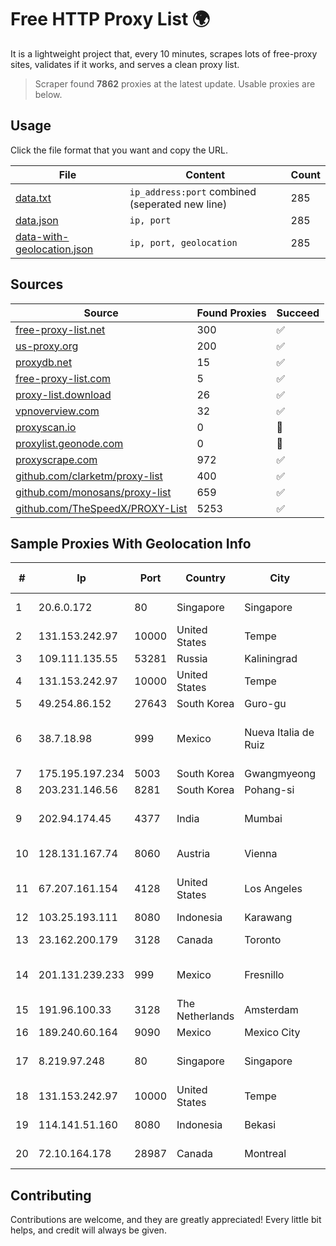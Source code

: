 
# Free HTTP Proxy List 🌍

It is a lightweight project that, every 10 minutes, scrapes lots of free-proxy sites, validates if it works, and serves a clean proxy list.


> Scraper found **7862** proxies at the latest update. Usable proxies are below.

## Usage

Click the file format that you want and copy the URL.


|File|Content|Count|
|----|-------|-----|
|[data.txt](https://raw.githubusercontent.com/themiralay/Proxy-List-World/master/data.txt)|`ip_address:port` combined (seperated new line)|285|
|[data.json](https://raw.githubusercontent.com/themiralay/Proxy-List-World/master/data.json)|`ip, port`|285|
|[data-with-geolocation.json](https://raw.githubusercontent.com/themiralay/Proxy-List-World/master/data-with-geolocation.json)|`ip, port, geolocation`|285|

## Sources

|Source|Found Proxies|Succeed|
|------|-------------|-------|
|[free-proxy-list.net](https://free-proxy-list.net)|300|✅|
|[us-proxy.org](https://www.us-proxy.org)|200|✅|
|[proxydb.net](http://proxydb.net)|15|✅|
|[free-proxy-list.com](https://free-proxy-list.com/?page=&port=&type%5B%5D=http&type%5B%5D=https&up_time=0&search=Search)|5|✅|
|[proxy-list.download](https://www.proxy-list.download/HTTP)|26|✅|
|[vpnoverview.com](https://vpnoverview.com/privacy/anonymous-browsing/free-proxy-servers)|32|✅|
|[proxyscan.io](https://www.proxyscan.io)|0|🚫|
|[proxylist.geonode.com](https://proxylist.geonode.com/api/proxy-list?limit=300&page=1&sort_by=lastChecked&sort_type=desc&protocols=http,https)|0|🚫|
|[proxyscrape.com](https://api.proxyscrape.com/v2/?request=displayproxies&protocol=http&timeout=10000&country=all&ssl=all&anonymity=all)|972|✅|
|[github.com/clarketm/proxy-list](https://raw.githubusercontent.com/clarketm/proxy-list/master/proxy-list-raw.txt)|400|✅|
|[github.com/monosans/proxy-list](https://raw.githubusercontent.com/monosans/proxy-list/main/proxies/http.txt)|659|✅|
|[github.com/TheSpeedX/PROXY-List](https://raw.githubusercontent.com/TheSpeedX/PROXY-List/master/http.txt)|5253|✅|


## Sample Proxies With Geolocation Info

|#|Ip|Port|Country|City|Internet Service Provider|
|-|--|----|-------|----|-------------------------|
|1|20.6.0.172|80|Singapore|Singapore|Microsoft Corporation|
|2|131.153.242.97|10000|United States|Tempe|Secured Servers LLC|
|3|109.111.135.55|53281|Russia|Kaliningrad|TIS Dialog LLC|
|4|131.153.242.97|10000|United States|Tempe|Secured Servers LLC|
|5|49.254.86.152|27643|South Korea|Guro-gu|Korea Telecom|
|6|38.7.18.98|999|Mexico|Nueva Italia de Ruiz|Internet Telefonia Y TV De Michoacan SA De CV|
|7|175.195.197.234|5003|South Korea|Gwangmyeong|Korea Telecom|
|8|203.231.146.56|8281|South Korea|Pohang-si|Sejong Telecom|
|9|202.94.174.45|4377|India|Mumbai|HostRoyale Technologies Pvt Ltd|
|10|128.131.167.74|8060|Austria|Vienna|Technische Universitat Wien|
|11|67.207.161.154|4128|United States|Los Angeles|Colocation America Corporation|
|12|103.25.193.111|8080|Indonesia|Karawang|UNINA|
|13|23.162.200.179|3128|Canada|Toronto|GLOBALTELEHOST Corp.|
|14|201.131.239.233|999|Mexico|Fresnillo|Telecable del Mineral, S. A. de C.V.|
|15|191.96.100.33|3128|The Netherlands|Amsterdam|NovoServe B.V.|
|16|189.240.60.164|9090|Mexico|Mexico City|Uninet S.A. de C.V.|
|17|8.219.97.248|80|Singapore|Singapore|Alibaba (US) Technology Co., Ltd.|
|18|131.153.242.97|10000|United States|Tempe|Secured Servers LLC|
|19|114.141.51.160|8080|Indonesia|Bekasi|PT Cyberplus Media Pratama|
|20|72.10.164.178|28987|Canada|Montreal|GloboTech Communications|



## Contributing

Contributions are welcome, and they are greatly appreciated! Every
little bit helps, and credit will always be given.

